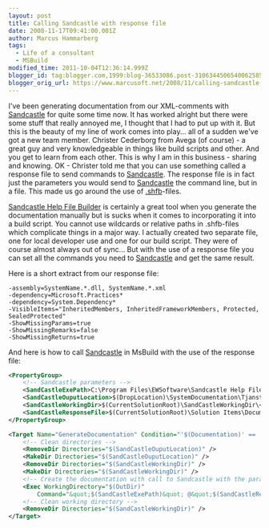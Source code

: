 ```yaml
---
layout: post
title: Calling Sandcastle with response file
date: 2008-11-17T09:41:00.001Z
author: Marcus Hammarberg
tags:
  - Life of a consultant
  - MSBuild
modified_time: 2011-10-04T12:36:14.999Z
blogger_id: tag:blogger.com,1999:blog-36533086.post-3106344506540062585
blogger_orig_url: https://www.marcusoft.net/2008/11/calling-sandcastle-with-response-file.html
---
```


I've been generating documentation from our XML-comments with [Sandcastle](http://www.codeplex.com/Sandcastle) for quite some time now. It has worked alright but there were some stuff that really annoyed me, I thought that I had to put up with it. But this is the beauty of my line of work comes into play... all of a sudden we've got a new team member. Christer Cederborg from Avega (of course) - a great guy and very knowledgeable in things like build scripts and other. And you get to learn from each other. This is why I am in this business - sharing and knowing. OK - Christer told me that you can use something called a response file to send commands to [Sandcastle](http://www.codeplex.com/Sandcastle). The response file is in fact just the parameters you would send to [Sandcastle](http://www.codeplex.com/Sandcastle) the command line, but in a file. This made us go around the use of [.shfb](http://www.codeplex.com/SHFB)-files.

[Sandcastle Help File Builder](http://www.codeplex.com/SHFB) is certainly a great tool when you generate the documentation manually but is sucks when it comes to incorporating it into a build script. You cannot use wildcards or relative paths in .shfb-files which complicate things in a major way. I actually created two separate file, one for local developer use and one for our build script. They were of course almost always out of sync... But with the use of a response file you can set all the commands you need to [Sandcastle](http://www.codeplex.com/Sandcastle) and get the same result.

Here is a short extract from our response file:

```text
-assembly=SystemName.*.dll, SystemName.*.xml
-dependency=Microsoft.Practices*
-dependency=System.Dependency*
-VisibleItems="InheritedMembers, InheritedFrameworkMembers, Protected, SealedProtected"
-ShowMissingParams=true
-ShowMissingRemarks=false
-ShowMissingReturns=true
```

And here is how to call [Sandcastle](http://www.codeplex.com/Sandcastle) in MsBuild with the use of the response file:

```xml
<PropertyGroup>
    <!-- Sandcastle parameters -->
    <SandCastleExePath>C:\Program Files\EWSoftware\Sandcastle Help File Builder\SandcastleBuilderConsole.exe</SandCastleExePath>
    <SandCastleOuputLocation>$(DropLocation)\SystemDocumentation\Tjanster\</SandCastleOuputLocation>
    <SandCastleWorkingDir>$(CurrentSolutionRoot)\SandCastleWorkingDir\</SandCastleWorkingDir>
    <SandCastleResponseFile>$(CurrentSolutionRoot)\Solution Items\Documentation\SystemName.SandCastleSettings.txt</SandCastleResponseFile>
</PropertyGroup>

<Target Name="GenerateDocumentation" Condition="'$(Documentation)' == 'true'">
    <!-- Clean directories -->
    <RemoveDir Directories="$(SandCastleOuputLocation)" />
    <MakeDir Directories="$(SandCastleOuputLocation)" />
    <RemoveDir Directories="$(SandCastleWorkingDir)" />
    <MakeDir Directories="$(SandCastleWorkingDir)" />
    <!-- Create the documentation with call to Sandcastle with the parameters of the response-file -->
    <Exec WorkingDirectory="$(OutDir)"
        Command="&quot;$(SandCastleExePath)&quot; @&quot;$(SandCastleResponseFile)&quot; -workingpath=&quot;$(SandCastleWorkingDir)&quot; -outputPath=&quot;$(SandCastleOuputLocation)&quot;" />
    <!-- Clean working directory -->
    <RemoveDir Directories="$(SandCastleWorkingDir)" />
</Target>
```
